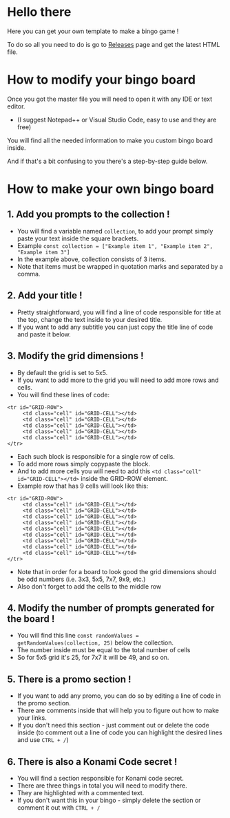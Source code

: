 # Hello there
Here you can get your own template to make a bingo game !

To do so all you need to do is go to [Releases](https://github.com/ENEexe/bingo-master) page and get the latest HTML file.

# How to modify your bingo board

Once you got the master file you will need to open it with any IDE or text editor. 
- (I suggest Notepad++ or Visual Studio Code, easy to use and they are free)

You will find all the needed information to make you custom bingo board inside.

And if that's a bit confusing to you there's a step-by-step guide below.

# How to make your own bingo board

## 1. Add you prompts to the collection !
- You will find a variable named `collection`, to add your prompt simply paste your text inside the square brackets.
- Example `const collection = ["Example item 1", "Example item 2", "Example item 3"]`
- In the example above, collection consists of 3 items.
- Note that items must be wrapped in quotation marks and separated by a comma.



## 2. Add your title !
- Pretty straightforward, you will find a line of code responsible for title at the top, change the text inside to your desired title.
- If you want to add any subtitle you can just copy the title line of code and paste it below.



## 3. Modify the grid dimensions !
- By default the grid is set to 5x5.
- If you want to add more to the grid you will need to add more rows and cells.
- You will find these lines of code:
```
<tr id="GRID-ROW">
     <td class="cell" id="GRID-CELL"></td>
     <td class="cell" id="GRID-CELL"></td>
     <td class="cell" id="GRID-CELL"></td>
     <td class="cell" id="GRID-CELL"></td>
     <td class="cell" id="GRID-CELL"></td>
</tr>
```
- Each such block is responsible for a single row of cells.
- To add more rows simply copypaste the block.
- And to add more cells you will need to add this `<td class="cell" id="GRID-CELL"></td>` inside the GRID-ROW element.
- Example row that has 9 cells will look like this:
```
<tr id="GRID-ROW">
     <td class="cell" id="GRID-CELL"></td>
     <td class="cell" id="GRID-CELL"></td>
     <td class="cell" id="GRID-CELL"></td>
     <td class="cell" id="GRID-CELL"></td>
     <td class="cell" id="GRID-CELL"></td>
     <td class="cell" id="GRID-CELL"></td>
     <td class="cell" id="GRID-CELL"></td>
     <td class="cell" id="GRID-CELL"></td>
     <td class="cell" id="GRID-CELL"></td>
</tr>
```
- Note that in order for a board to look good the grid dimensions should be odd numbers (i.e. 3x3, 5x5, 7x7, 9x9, etc.)
- Also don't forget to add the cells to the middle row

  

## 4. Modify the number of prompts generated for the board !
- You will find this line `const randomValues = getRandomValues(collection, 25)` below the collection.
- The number inside must be equal to the total number of cells
- So for 5x5 grid it's 25, for 7x7 it will be 49, and so on.

  

## 5. There is a promo section !
- If you want to add any promo, you can do so by editing a line of code in the promo section.
- There are comments inside that will help you to figure out how to make your links.
- If you don't need this section - just comment out or delete the code inside (to comment out a line of code you can highlight the desired lines and use `CTRL + /`)


## 6. There is also a Konami Code secret !
- You will find a section responsible for Konami code secret.
- There are three things in total you will need to modify there.
- They are highlighted with a commented text.
- If you don't want this in your bingo - simply delete the section or comment it out with `CTRL + /`

